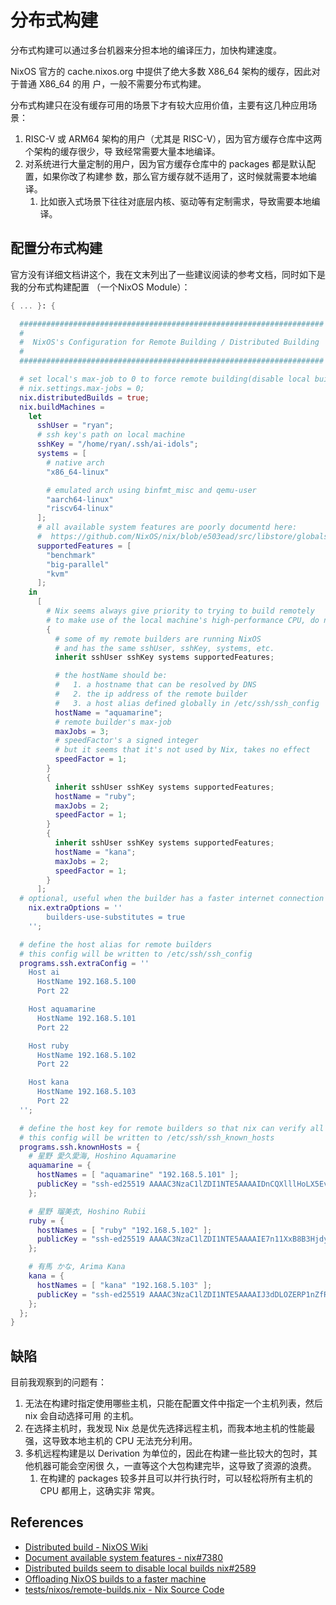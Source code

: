 # 分布式构建

分布式构建可以通过多台机器来分担本地的编译压力，加快构建速度。

NixOS 官方的 cache.nixos.org 中提供了绝大多数 X86_64 架构的缓存，因此对于普通 X86_64 的用
户，一般不需要分布式构建。

分布式构建只在没有缓存可用的场景下才有较大应用价值，主要有这几种应用场景：

1. RISC-V 或 ARM64 架构的用户（尤其是 RISC-V），因为官方缓存仓库中这两个架构的缓存很少，导
   致经常需要大量本地编译。
2. 对系统进行大量定制的用户，因为官方缓存仓库中的 packages 都是默认配置，如果你改了构建参
   数，那么官方缓存就不适用了，这时候就需要本地编译。
   1. 比如嵌入式场景下往往对底层内核、驱动等有定制需求，导致需要本地编译。

## 配置分布式构建

官方没有详细文档讲这个，我在文末列出了一些建议阅读的参考文档，同时如下是我的分布式构建配置
（一个NixOS Module）：

```nix
{ ... }: {

  ####################################################################
  #
  #  NixOS's Configuration for Remote Building / Distributed Building
  #
  ####################################################################

  # set local's max-job to 0 to force remote building(disable local building)
  # nix.settings.max-jobs = 0;
  nix.distributedBuilds = true;
  nix.buildMachines =
    let
      sshUser = "ryan";
      # ssh key's path on local machine
      sshKey = "/home/ryan/.ssh/ai-idols";
      systems = [
        # native arch
        "x86_64-linux"

        # emulated arch using binfmt_misc and qemu-user
        "aarch64-linux"
        "riscv64-linux"
      ];
      # all available system features are poorly documentd here:
      #  https://github.com/NixOS/nix/blob/e503ead/src/libstore/globals.hh#L673-L687
      supportedFeatures = [
        "benchmark"
        "big-parallel"
        "kvm"
      ];
    in
      [
        # Nix seems always give priority to trying to build remotely
        # to make use of the local machine's high-performance CPU, do not set remote builder's maxJobs too high.
        {
          # some of my remote builders are running NixOS
          # and has the same sshUser, sshKey, systems, etc.
          inherit sshUser sshKey systems supportedFeatures;

          # the hostName should be:
          #   1. a hostname that can be resolved by DNS
          #   2. the ip address of the remote builder
          #   3. a host alias defined globally in /etc/ssh/ssh_config
          hostName = "aquamarine";
          # remote builder's max-job
          maxJobs = 3;
          # speedFactor's a signed integer
          # but it seems that it's not used by Nix, takes no effect
          speedFactor = 1;
        }
        {
          inherit sshUser sshKey systems supportedFeatures;
          hostName = "ruby";
          maxJobs = 2;
          speedFactor = 1;
        }
        {
          inherit sshUser sshKey systems supportedFeatures;
          hostName = "kana";
          maxJobs = 2;
          speedFactor = 1;
        }
      ];
  # optional, useful when the builder has a faster internet connection than yours
	nix.extraOptions = ''
		builders-use-substitutes = true
	'';

  # define the host alias for remote builders
  # this config will be written to /etc/ssh/ssh_config
  programs.ssh.extraConfig = ''
    Host ai
      HostName 192.168.5.100
      Port 22

    Host aquamarine
      HostName 192.168.5.101
      Port 22

    Host ruby
      HostName 192.168.5.102
      Port 22

    Host kana
      HostName 192.168.5.103
      Port 22
  '';

  # define the host key for remote builders so that nix can verify all the remote builders
  # this config will be written to /etc/ssh/ssh_known_hosts
  programs.ssh.knownHosts = {
    # 星野 愛久愛海, Hoshino Aquamarine
    aquamarine = {
      hostNames = [ "aquamarine" "192.168.5.101" ];
      publicKey = "ssh-ed25519 AAAAC3NzaC1lZDI1NTE5AAAAIDnCQXlllHoLX5EvU+t6yP/npsmuxKt0skHVeJashizE";
    };

    # 星野 瑠美衣, Hoshino Rubii
    ruby = {
      hostNames = [ "ruby" "192.168.5.102" ];
      publicKey = "ssh-ed25519 AAAAC3NzaC1lZDI1NTE5AAAAIE7n11XxB8B3HjdyAsL3PuLVDZxWCzEOUTJAY8+goQmW";
    };

    # 有馬 かな, Arima Kana
    kana = {
      hostNames = [ "kana" "192.168.5.103" ];
      publicKey = "ssh-ed25519 AAAAC3NzaC1lZDI1NTE5AAAAIJ3dDLOZERP1nZfRz3zIeVDm1q2Trer+fWFVvVXrgXM1";
    };
  };
}
```

## 缺陷

目前我观察到的问题有：

1. 无法在构建时指定使用哪些主机，只能在配置文件中指定一个主机列表，然后 nix 会自动选择可用
   的主机。
2. 在选择主机时，我发现 Nix 总是优先选择远程主机，而我本地主机的性能最强，这导致本地主机的
   CPU 无法充分利用。
3. 多机远程构建是以 Derivation 为单位的，因此在构建一些比较大的包时，其他机器可能会空闲很
   久，一直等这个大包构建完毕，这导致了资源的浪费。
   1. 在构建的 packages 较多并且可以并行执行时，可以轻松将所有主机的 CPU 都用上，这确实非
      常爽。

## References

- [Distributed build - NixOS Wiki](https://wiki.nixos.org/wiki/Distributed_build)
- [Document available system features - nix#7380](https://github.com/NixOS/nix/issues/7380)
- [Distributed builds seem to disable local builds nix#2589](https://github.com/NixOS/nix/issues/2589)
- [Offloading NixOS builds to a faster machine](https://sgt.hootr.club/molten-matter/nix-distributed-builds/)
- [tests/nixos/remote-builds.nix - Nix Source Code](https://github.com/NixOS/nix/blob/713836112/tests/nixos/remote-builds.nix#L46)
